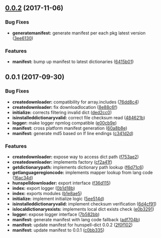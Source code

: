 <a name="0.0.2"></a>
## [0.0.2](https://github.com/kwonoj/hunspell-dict-downloader/compare/v0.0.1...v0.0.2) (2017-11-06)


### Bug Fixes

* **generatemanifest:** generate manifest per each pkg latest version ([3ee6130](https://github.com/kwonoj/hunspell-dict-downloader/commit/3ee6130))


### Features

* **manifest:** bump up manifest to latest dictionaries ([6415b01](https://github.com/kwonoj/hunspell-dict-downloader/commit/6415b01))



<a name="0.0.1"></a>
## 0.0.1 (2017-09-30)


### Bug Fixes

* **createdownloader:** compatibility for array.includes ([76dd8c4](https://github.com/kwonoj/hunspell-dict-downloader/commit/76dd8c4))
* **createdownloader:** fix downloadlocation ([8e88c6f](https://github.com/kwonoj/hunspell-dict-downloader/commit/8e88c6f))
* **initialize:** corrects filtering invalid dict ([ded2cc0](https://github.com/kwonoj/hunspell-dict-downloader/commit/ded2cc0))
* **isinstalleddictionaryvalid:** correct file checksum read ([484621b](https://github.com/kwonoj/hunspell-dict-downloader/commit/484621b))
* **logger:** make logger npmlog compatible ([e00cb9e](https://github.com/kwonoj/hunspell-dict-downloader/commit/e00cb9e))
* **manifest:** cross platform manifest generation ([60a8b8e](https://github.com/kwonoj/hunspell-dict-downloader/commit/60a8b8e))
* **manifest:** generate md5 based on lf line endings ([c341d2d](https://github.com/kwonoj/hunspell-dict-downloader/commit/c341d2d))


### Features

* **createdownloader:** expose way to access dict path ([f753ae2](https://github.com/kwonoj/hunspell-dict-downloader/commit/f753ae2))
* **createdownloader:** implements factory ([cf2a41f](https://github.com/kwonoj/hunspell-dict-downloader/commit/cf2a41f))
* **getdictionarypath:** implements dictionary path lookup ([f6d71c6](https://github.com/kwonoj/hunspell-dict-downloader/commit/f6d71c6))
* **getlanguageregioncode:** implements mapper lookup from lang code ([16ac34d](https://github.com/kwonoj/hunspell-dict-downloader/commit/16ac34d))
* **hunspelldownloader:** export interface ([f36d115](https://github.com/kwonoj/hunspell-dict-downloader/commit/f36d115))
* **index:** export logger ([0b1d18b](https://github.com/kwonoj/hunspell-dict-downloader/commit/0b1d18b))
* **index:** exports modules ([b1e8ae5](https://github.com/kwonoj/hunspell-dict-downloader/commit/b1e8ae5))
* **initialize:** implement initialize logic ([5ee514d](https://github.com/kwonoj/hunspell-dict-downloader/commit/5ee514d))
* **isinstalleddictionaryvalid:** implement checksum verification ([6d4cf91](https://github.com/kwonoj/hunspell-dict-downloader/commit/6d4cf91))
* **islocaldictionaryexists:** implements local dict exists check ([e0b3291](https://github.com/kwonoj/hunspell-dict-downloader/commit/e0b3291))
* **logger:** expose logger interface ([7b582bb](https://github.com/kwonoj/hunspell-dict-downloader/commit/7b582bb))
* **manifest:** generate manifest with lang code fallback ([adf704b](https://github.com/kwonoj/hunspell-dict-downloader/commit/adf704b))
* **manifest:** update manifest for hunspell-dict 0.0.2 ([2f0f102](https://github.com/kwonoj/hunspell-dict-downloader/commit/2f0f102))
* **manifest:** update manifest to 0.0.1 ([c0bb335](https://github.com/kwonoj/hunspell-dict-downloader/commit/c0bb335))




